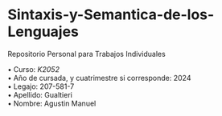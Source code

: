 # Sintaxis-y-Semantica-de-los-Lenguajes  
Repositorio Personal para Trabajos Individuales  

• Curso: *K2052*  
• Año de cursada, y cuatrimestre si corresponde: 2024  
• Legajo: 207-581-7  
• Apellido: Gualtieri  
• Nombre: Agustin Manuel  
